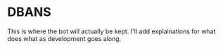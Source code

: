 # DBANS

This is where the bot will actually be kept. I'll add explainations for what does what as development goes along.
